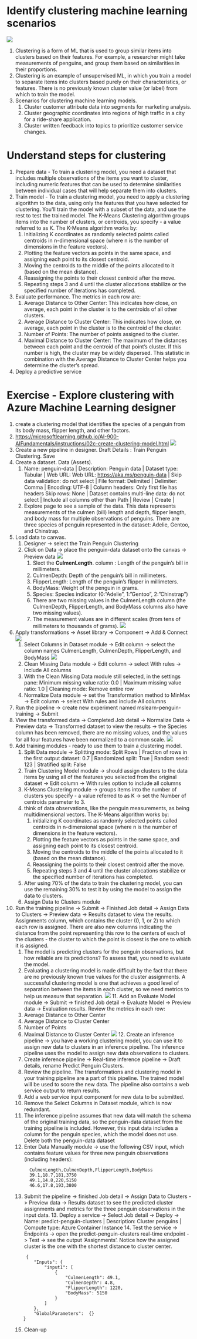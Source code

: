 # Identify clustering machine learning scenarios
  ![](img/6/1.penguins.png)
  1. Clustering is a form of ML that is used to group similar items into clusters based on their features. For example, a researcher might take measurements of penguins, and group them based on similarities in their proportions.
  2. Clustering is an example of unsupervised ML, in which you train a model to separate items into clusters based purely on their characteristics, or features. There is no previously known cluster value (or label) from which to train the model.
  3. Scenarios for clustering machine learning models.
      1. Cluster customer attribute data into segments for marketing analysis.
      2. Cluster geographic coordinates into regions of high traffic in a city for a ride-share application.
      3. Cluster written feedback into topics to prioritize customer service changes.

# Understand steps for clustering
  1. Prepare data - To train a clustering model, you need a dataset that includes multiple observations of the items you want to cluster, including numeric features that can be used to determine similarities between individual cases that will help separate them into clusters.
  2. Train model - To train a clustering model, you need to apply a clustering algorithm to the data, using only the features that you have selected for clustering. You'll train the model with a subset of the data, and use the rest to test the trained model. The K-Means Clustering algorithm groups items into the number of clusters, or centroids, you specify - a value referred to as K. The K-Means algorithm works by:
      1. Initializing K coordinates as randomly selected points called centroids in n-dimensional space (where n is the number of dimensions in the feature vectors).
      2. Plotting the feature vectors as points in the same space, and assigning each point to its closest centroid.
      3. Moving the centroids to the middle of the points allocated to it (based on the mean distance).
      4. Reassigning the points to their closest centroid after the move.
      5. Repeating steps 3 and 4 until the cluster allocations stabilize or the specified number of iterations has completed.
  3. Evaluate performance. The metrics in each row are:
      1. Average Distance to Other Center: This indicates how close, on average, each point in the cluster is to the centroids of all other clusters.
      2. Average Distance to Cluster Center: This indicates how close, on average, each point in the cluster is to the centroid of the cluster.
      3. Number of Points: The number of points assigned to the cluster.
      4. Maximal Distance to Cluster Center: The maximum of the distances between each point and the centroid of that point’s cluster. If this number is high, the cluster may be widely dispersed. This statistic in combination with the Average Distance to Cluster Center helps you determine the cluster’s spread.
  4. Deploy a predictive service

# Exercise - Explore clustering with Azure Machine Learning designer
  1. create a clustering model that identifies the species of a penguin from its body mass, flipper length, and other factors.
  2. https://microsoftlearning.github.io/AI-900-AIFundamentals/instructions/02c-create-clustering-model.html
  ![](img/6/2.create-pipeline-help.png)
  3. Create a new pipeline in designer. Draft Details : Train Penguin Clustering. Save
  4. Create a dataset. Data (Assets).
      1. Name: penguin-data | Description: Penguin data | Dataset type: Tabular | Web URL:
Web URL: https://aka.ms/penguin-data | Skip data validation: do not select | File format: Delimited | Delimiter: Comma | Encoding: UTF-8 | Column headers: Only first file has headers
Skip rows: None | Dataset contains multi-line data: do not select | Include all columns other than Path | Review | Create | 
      2. Explore page to see a sample of the data. This data represents measurements of the culmen (bill) length and depth, flipper length, and body mass for multiple observations of penguins. There are three species of penguin represented in the dataset: Adelie, Gentoo, and Chinstrap.
  5. Load data to canvas. 
      1. Designer -> select the Train Penguin Clustering 
      2. Click on Data -> place the penguin-data dataset onto the canvas -> Preview data
          ![](img/6/3.penguin-visualization.png)
          1. Slect the <b>CulmenLength</b>. column : Length of the penguin’s bill in millimeters.
          2. CulmenDepth: Depth of the penguin’s bill in millimeters.
          3. FlipperLength: Length of the penguin’s flipper in millimeters.
          4. BodyMass: Weight of the penguin in grams.
          5. Species: Species indicator (0:”Adelie”, 1:”Gentoo”, 2:”Chinstrap”)
          6. There are two missing values in the CulmenLength column (the CulmenDepth, FlipperLength, and BodyMass columns also have two missing values).
          7. The measurement values are in different scales (from tens of millimeters to thousands of grams).
  ![](img/6/6.dataset-normalize.png)
  6. Apply transformations -> Asset library -> Component -> Add & Connect
      ![](img/6/4.select-columns.png)
      1. Select Columns in Dataset module -> Edit column -> select the column names CulmenLength, CulmenDepth, FlipperLength, and BodyMass
      ![](img/6/5.normalize-columns.png)
      2. Clean Missing Data module -> Edit column -> select With rules -> include All columns
      3. With the Clean Missing Data module still selected, in the settings pane: Minimum missing value ratio: 0.0 | Maximum missing value ratio: 1.0 | Cleaning mode: Remove entire row
      4. Normalize Data module -> set the Transformation method to MinMax -> Edit column -> select With rules and include All columns
  7. Run the pipeline -> create new experiment named mslearn-penguin-training -> Submit
  8. View the transformed data -> Completed Job detail -> Normalize Data -> Preview data -> Transformed dataset to view the results -> the Species column has been removed, there are no missing values, and the values for all four features have been normalized to a common scale.
  ![](img/6/7.k-means.png)
  9. Add training modules - ready to use them to train a clustering model.
      1. Split Data module -> Splitting mode: Split Rows | Fraction of rows in the first output dataset: 0.7 | Randomized split: True | Random seed: 123 | Stratified split: False
      2. Train Clustering Model module -> should assign clusters to the data items by using all of the features you selected from the original dataset -> Edit column ->  With rules option to include all columns
      3. K-Means Clustering module -> groups items into the number of clusters you specify - a value referred to as K -> set the Number of centroids parameter to 3.
        1. think of data observations, like the penguin measurements, as being multidimensional vectors. The K-Means algorithm works by:
            1. initializing K coordinates as randomly selected points called centroids in n-dimensional space (where n is the number of dimensions in the feature vectors).
            2. Plotting the feature vectors as points in the same space, and assigning each point to its closest centroid.
            3. Moving the centroids to the middle of the points allocated to it (based on the mean distance).
            4. Reassigning the points to their closest centroid after the move.
            5. Repeating steps 3 and 4 until the cluster allocations stabilize or the specified number of iterations has completed.
        2. After using 70% of the data to train the clustering model, you can use the remaining 30% to test it by using the model to assign the data to clusters.
      4. Assign Data to Clusters module
  10. Run the training pipeline -> Submit -> Finished Job detail -> Assign Data to Clusters ->  Preview data -> Results dataset to view the results. Assignments column, which contains the cluster (0, 1, or 2) to which each row is assigned. There are also new columns indicating the distance from the point representing this row to the centers of each of the clusters - the cluster to which the point is closest is the one to which it is assigned.
        1. The model is predicting clusters for the penguin observations, but how reliable are its predictions? To assess that, you need to evaluate the model.
        2. Evaluating a clustering model is made difficult by the fact that there are no previously known true values for the cluster assignments. A successful clustering model is one that achieves a good level of separation between the items in each cluster, so we need metrics to help us measure that separation.
    ![](img/6/8.evaluate-cluster.png)
    11. Add an Evaluate Model module -> Submit -> finished Job detail -> Evaluate Model -> Preview data -> Evaluation results. Review the metrics in each row:
        1. Average Distance to Other Center
        2. Average Distance to Cluster Center
        3. Number of Points
        4. Maximal Distance to Cluster Center
    ![](img/6/9.inference-changes.png)
    12. Create an inference pipeline -> you have a working clustering model, you can use it to assign new data to clusters in an inference pipeline. The inference pipeline uses the model to assign new data observations to clusters.
        1. Create inference pipeline -> Real-time inference pipeline -> Draft details, rename Predict Penguin Clusters. 
        2. Review the pipeline. The transformations and clustering model in your training pipeline are a part of this pipeline. The trained model will be used to score the new data. The pipeline also contains a web service output to return results.
        3. Add a web service input component for new data to be submitted.
        4. Remove the Select Columns in Dataset module, which is now redundant.
        5. The inference pipeline assumes that new data will match the schema of the original training data, so the penguin-data dataset from the training pipeline is included. However, this input data includes a column for the penguin species, which the model does not use. Delete both the penguin-data dataset
        6. Enter Data Manually module -> use the following CSV input, which contains feature values for three new penguin observations (including headers):
            ``` mark
              CulmenLength,CulmenDepth,FlipperLength,BodyMass
              39.1,18.7,181,3750
              49.1,14.8,220,5150
              46.6,17.8,193,3800
            ```
        7. Submit the pipeline -> finished Job detail -> Assign Data to Clusters -> Preview data -> Results dataset to see the predicted cluster assignments and metrics for the three penguin observations in the input data.
    13. Deploy a service -> Select Job detail -> Deploy -> Name: predict-penguin-clusters | 
  Description: Cluster penguins | Compute type: Azure Container Instance
    14. Test the service -> Endpoints -> open the predict-penguin-clusters real-time endpoint -> Test -> see the output ‘Assignments’. Notice how the assigned cluster is the one with the shortest distance to cluster center.
      ``` mark
          {
             "Inputs": {
                 "input1": [
                     {
                         "CulmenLength": 49.1,
                         "CulmenDepth": 4.8,
                         "FlipperLength": 1220,
                         "BodyMass": 5150
                     }
                 ]
             },
             "GlobalParameters":  {}
         }
       ```
      15. Clean-up

